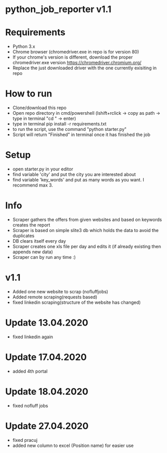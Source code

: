 # python_job_reporter v1.1

# Requirements
- Python 3.x
- Chrome browser (chromedriver.exe in repo is for version 80)
- If your chrome's version is different, download the proper chromedriver.exe version https://chromedriver.chromium.org/
- Replace the just downloaded driver with the one currently exisiting in repo

# How to run
- Clone/download this repo
- Open repo directory in cmd/powershell (lshift+rclick -> copy as path -> type in terminal "cd <paste the path here>" -> enter)
- type in terminal pip install -r requirements.txt
- to run the script, use the command "python starter.py"
- Script will return "Finished" in terminal once it has finished the job

# Setup
- open starter.py in your editor
- find variable 'city' and put the city you are interested about
- find variable 'key_words' and put as many words as you want. I recommend max 3.

# Info
- Scraper gathers the offers from given websites and based on keywords creates the report
- Scraper is based on simple slite3 db which holds the data to avoid the duplicates
- DB clears itself every day
- Scraper creates one xls file per day and edits it (if already existing then appends new data)
- Scraper can by run any time :)

# v1.1
- Added one new website to scrap (nofluffjobs)
- Added remote scraping(requests based)
- fixed linkedin scraping(structure of the website has changed) 

# Update 13.04.2020
- fixed linkedin again

# Update 17.04.2020
- added 4th portal

# Update 18.04.2020
- fixed nofluff jobs

# Update 27.04.2020
- fixed pracuj
- added new column to excel (Position name) for easier use




